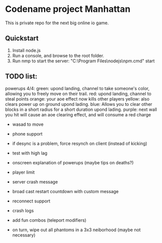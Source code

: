 # Codename project Manhattan

This is private repo for the next big online io game.

## Quickstart

1. Install node.js
2. Run a console, and browse to the root folder.
3. Run nmp to start the server: "C:\Program Files\nodejs\npm.cmd" start

## TODO list:



powerups 4/4:
green: upond landing, channel to take someone's color, allowing you to freely move on their trail.
red: upond landing, channel to steal points
orange: your aoe effect now kills other players
yellow: also clears power up on ground upond lading.
blue: Allows you to clear other blocks in a short radius for a short duration upond lading.
purple: next wall you hit will cause an aoe clearing effect, and will consume a red charge


- wasad to move
- phone support
- if desync is a problem, force resynch on client (instead of kicking)

- test with high lag
- onscreen explanation of powerups (maybe tips on deaths?)

- player limit
- server crash message
- broad cast restart countdown with custom message
- reconnect support
- crash logs

- add fun combos (teleport modifiers)
- on turn, wipe out all phantoms in a 3x3 neiborhood (maybe not necessary)